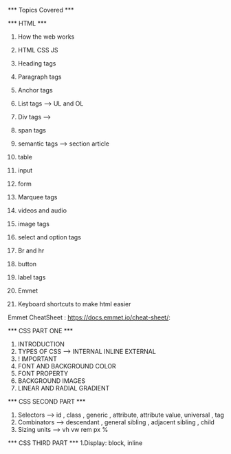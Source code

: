 *** Topics Covered *** 

*** HTML *** 

1. How the web works
2. HTML CSS JS 
3. Heading tags
4. Paragraph tags
5. Anchor tags
6. List tags --> UL and OL 
7. Div tags --> 
8. span tags 
9. semantic tags --> section article
10. table 
11. input 
12. form 
13. Marquee tags 
14. videos and audio
15. image tags 
17. select and option tags
18. Br and hr
19. button 
20. label tags 
21. Emmet

22. Keyboard shortcuts to make html easier

Emmet CheatSheet : https://docs.emmet.io/cheat-sheet/:


*** CSS PART ONE *** 

1. INTRODUCTION 
2. TYPES OF CSS --> INTERNAL INLINE EXTERNAL 
3. ! IMPORTANT 
4. FONT AND BACKGROUND COLOR 
5. FONT PROPERTY 
6. BACKGROUND IMAGES
7. LINEAR AND RADIAL GRADIENT


*** CSS SECOND PART *** 

1. Selectors --> id , class , generic , attribute, attribute value, universal , tag 
2. Combinators --> descendant , general sibling , adjacent sibling , child 
3. Sizing units --> vh vw rem px % 


*** CSS THIRD PART ***
1.Display: block, inline


